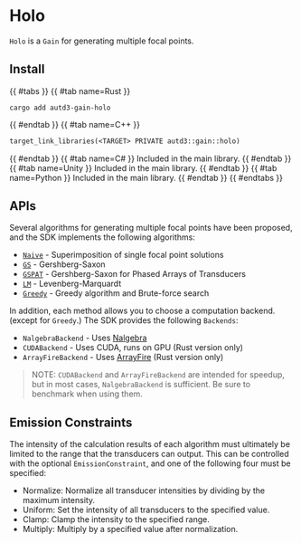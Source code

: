 # Holo

`Holo` is a `Gain` for generating multiple focal points.

## Install

{{ #tabs }}
{{ #tab name=Rust }}
```shell
cargo add autd3-gain-holo
```
{{ #endtab }}
{{ #tab name=C++ }}
```cpp,name=CMakeLists.txt
target_link_libraries(<TARGET> PRIVATE autd3::gain::holo)
```
{{ #endtab }}
{{ #tab name=C# }}
Included in the main library.
{{ #endtab }}
{{ #tab name=Unity }}
Included in the main library.
{{ #endtab }}
{{ #tab name=Python }}
Included in the main library.
{{ #endtab }}
{{ #endtabs }}

## APIs

Several algorithms for generating multiple focal points have been proposed, and the SDK implements the following algorithms:

* [`Naive`](./holo/naive.md) - Superimposition of single focal point solutions
* [`GS`](./holo/gs.md) - Gershberg-Saxon
* [`GSPAT`](./holo/gspat.md) - Gershberg-Saxon for Phased Arrays of Transducers
* [`LM`](./holo/lm.md) - Levenberg-Marquardt
* [`Greedy`](./holo/greedy.md) - Greedy algorithm and Brute-force search

In addition, each method allows you to choose a computation backend. (except for `Greedy`.)
The SDK provides the following `Backends`:

* `NalgebraBackend` - Uses [Nalgebra](https://nalgebra.org/)
* `CUDABackend` - Uses CUDA, runs on GPU (Rust version only)
* `ArrayFireBackend` - Uses [ArrayFire](https://arrayfire.com/) (Rust version only)

> NOTE: `CUDABackend` and `ArrayFireBackend` are intended for speedup, but in most cases, `NalgebraBackend` is sufficient. Be sure to benchmark when using them.


## Emission Constraints

The intensity of the calculation results of each algorithm must ultimately be limited to the range that the transducers can output.
This can be controlled with the optional `EmissionConstraint`, and one of the following four must be specified:

- Normalize: Normalize all transducer intensities by dividing by the maximum intensity.
- Uniform: Set the intensity of all transducers to the specified value.
- Clamp: Clamp the intensity to the specified range.
- Multiply: Multiply by a specified value after normalization.
